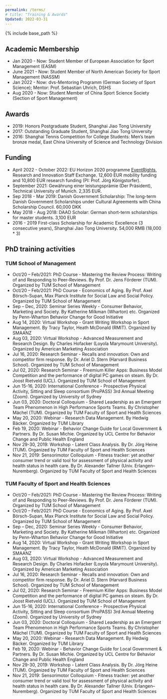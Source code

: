 ```yaml
---
permalink: /terms/
# title: "Training & Awards"
Updated: 2022-03-31
---
```


{% include base_path %}

## Academic Membership

* Jan 2020 - Now: Student Member of European Association for Sport Management (EASM)
* June 2021 - Now: Student Member of North American Society for Sport Management (NASSM)
* Jan 2022 - Now: dvs-Mentoring Programm (German Society of Sport Science); Mentor: Prof. Sebastian Uhrich, DSHS
* Aug 2020 - Now:	Student Member of China Sport Science Society (Section of Sport Management)


## Awards
* 2019: Honors Postgraduate Student, Shanghai Jiao Tong University
* 2017: Outstanding Graduate Student, Shanghai Jiao Tong University
* 2016:	Shanghai Tennis Competition for College Students: Men’s team bronze medal, East China University of Science and Technology Division

## Funding
* April 2022 - October 2022: EU Horizon 2020 programme [EventRights](http://eventrights.net/), Research and Innovation Staff Exchange. 12,600 EUR mobility funding and 10,800 EUR research funding (PI: Prof. Jörg Königstorfer).
* September 2021: Gewährung einer leistungsprämie (Der Präsident), Technical University of Munich. 2,335 EUR.
* Sep 2018 - Mar 2019: Danish Government Scholarship: The long-term Danish Government Scholarships under Cultural Agreements with China Scholarship Council. 60,000 DKK
* May 2018 - Aug 2018: DAAD Scholar: German short-term scholarships for master students. 3,100 EUR
* 2016 - 2019	First-class Scholarship for Academic Excellence (3 consecutive years), Shanghai Jiao Tong University. 54,000 RMB (18,000 * 3)


## PhD training activities

### TUM School of Management

* Oct/20 – Feb/2021: PhD Course - Mastering the Review Process: Writing of and Responding to Peer-Reviews. By Prof. Dr. Jens Förderer (TUM). Organized by TUM School of Management
* Oct/20 – Feb/2021: PhD Course - Economics of Aging. By Prof. Axel Börsch-Supan, Max Planck Institute for Social Law and Social Policy. Organized by TUM School of Management
* Sep – Dec, 2020: Seminar Series Weekly - Consumer Behavior, Marketing and Society. By Katherine Milkman (Wharton) etc. Organized by Penn-Wharton Behavior Change for Good Initiative
* Aug 14, 2020: Virtual Workshop - Grant Writing Workshop in Sport Management. By Tracy Taylor, Heath McDonald (RMIT). Organized by SMAANZ
* Aug 03, 2020: Virtual Workshop - Advanced Measurement and Research Design. By Charles Hofacker (Loyola Marymount University). Organized by American Marketing Association
* Jul 16, 2020: Research Seminar - Recalls and innovation: Own and competitor firm response. By Dr. Ariel D. Stern (Harvard Business School). Organized by TUM School of Management
* Jul 02, 2020: Research Seminar - Freemium Killer Apps: Business Model Competition and the performance of digital PC games on steam. By Dr. Joost Rietveld (UCL). Organized by TUM School of Management
* Jun 15-16, 2020: International Conference - Prospective Physical Activity, Sitting and Sleep consortium (ProPASS) 3rd Annual Meeting (Zoom). Organized by University of Sydney
* Jun 03, 2020: Doctoral Colloquium - Shared Leadership as an Emergent Team Phenomenon in High Performance Sports Teams. By Christopher Mächel (TUM). Organized by TUM Faculty of Sport and Health Sciences
* May 20, 2020: Webinar - Research Data Management. By Hedwig Bäcker. Organized by TUM Library
* Feb 19, 2020: Webinar - Behavior Change Guide for Local Government & Partners. By Dr. Susan Michie. Organized by UCL Centre for Behavior Change and Public Health England
* Nov 29-30, 2019:	Workshop - Latent Class Analysis. By Dr. Jörg Heine (TUM). Organized by TUM Faculty of Sport and Health Sciences
* Nov 21, 2019: Sensorimotor Colloquium - Fitness tracker: yet another consumer trend or valid tool for assessment of physical activity and health status in health care. By Dr. Alexander Tallner (Univ. Erlangen–Nuremberg). Organized by TUM Faculty of Sport and Health Sciences

### TUM Faculty of Sport and Health Sciences

* Oct/20 – Feb/2021: PhD Course - Mastering the Review Process: Writing of and Responding to Peer-Reviews. By Prof. Dr. Jens Förderer (TUM). Organized by TUM School of Management
* Oct/20 – Feb/2021: PhD Course - Economics of Aging. By Prof. Axel Börsch-Supan, Max Planck Institute for Social Law and Social Policy. Organized by TUM School of Management
* Sep – Dec, 2020: Seminar Series Weekly - Consumer Behavior, Marketing and Society. By Katherine Milkman (Wharton) etc. Organized by Penn-Wharton Behavior Change for Good Initiative
* Aug 14, 2020: Virtual Workshop - Grant Writing Workshop in Sport Management. By Tracy Taylor, Heath McDonald (RMIT). Organized by SMAANZ
* Aug 03, 2020: Virtual Workshop - Advanced Measurement and Research Design. By Charles Hofacker (Loyola Marymount University). Organized by American Marketing Association
* Jul 16, 2020: Research Seminar - Recalls and innovation: Own and competitor firm response. By Dr. Ariel D. Stern (Harvard Business School). Organized by TUM School of Management
* Jul 02, 2020: Research Seminar - Freemium Killer Apps: Business Model Competition and the performance of digital PC games on steam. By Dr. Joost Rietveld (UCL). Organized by TUM School of Management
* Jun 15-16, 2020: International Conference - Prospective Physical Activity, Sitting and Sleep consortium (ProPASS) 3rd Annual Meeting (Zoom). Organized by University of Sydney
* Jun 03, 2020: Doctoral Colloquium - Shared Leadership as an Emergent Team Phenomenon in High Performance Sports Teams. By Christopher Mächel (TUM). Organized by TUM Faculty of Sport and Health Sciences
* May 20, 2020: Webinar - Research Data Management. By Hedwig Bäcker. Organized by TUM Library
* Feb 19, 2020: Webinar - Behavior Change Guide for Local Government & Partners. By Dr. Susan Michie. Organized by UCL Centre for Behavior Change and Public Health England
* Nov 29-30, 2019:	Workshop - Latent Class Analysis. By Dr. Jörg Heine (TUM). Organized by TUM Faculty of Sport and Health Sciences
* Nov 21, 2019: Sensorimotor Colloquium - Fitness tracker: yet another consumer trend or valid tool for assessment of physical activity and health status in health care. By Dr. Alexander Tallner (Univ. Erlangen–Nuremberg). Organized by TUM Faculty of Sport and Health Sciences



